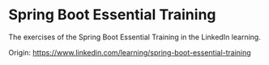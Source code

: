 # Spring Boot Essential Training
The exercises of the Spring Boot Essential Training in the LinkedIn learning.

Origin: https://www.linkedin.com/learning/spring-boot-essential-training
